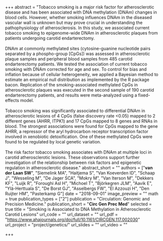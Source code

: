 +++
abstract = "Tobacco smoking is a major risk factor for atherosclerotic disease and has been associated with DNA methylation (DNAm) changes in blood cells. However, whether smoking influences DNAm in the diseased vascular wall is unknown but may prove crucial in understanding the pathophysiology of atherosclerosis. In this study, we associated current tobacco smoking to epigenome-wide DNAm in atherosclerotic plaques from patients undergoing carotid endarterectomy. </br></br>DNAm at commonly methylated sites (cytosine-guanine nucleotide pairs separated by a phospho-group [CpGs]) was assessed in atherosclerotic plaque samples and peripheral blood samples from 485 carotid endarterectomy patients. We tested the association of current tobacco smoking with DNAm corrected for age and sex. To control for bias and inflation because of cellular heterogeneity, we applied a Bayesian method to estimate an empirical null distribution as implemented by the R package bacon. Replication of the smoking-associated methylated CpGs in atherosclerotic plaques was executed in the second sample of 190 carotid endarterectomy patients, and results were meta-analyzed using a fixed-effects model. </br></br>Tobacco smoking was significantly associated to differential DNAm in atherosclerotic lesions of 4 CpGs (false discovery rate <0.05) mapped to 2 different genes (AHRR, ITPK1) and 17 CpGs mapped to 8 genes and RNAs in blood. The strongest associations were found for CpGs mapped to the gene AHRR, a repressor of the aryl hydrocarbon receptor transcription factor involved in xenobiotic detoxification. One of these methylated CpGs were found to be regulated by local genetic variation.</br></br>The risk factor tobacco smoking associates with DNAm at multiple loci in carotid atherosclerotic lesions. These observations support further investigation of the relationship between risk factors and epigenetic regulation in atherosclerotic disease."
abstract_short = ""
authors = ["**van der Laan SW**", "Siemelink MA", "Haitjema S", "Van Koeverden ID", "Schaap J", "Wesseling M", "De Jager SCA", "Mokry M", "Van Iterson M", "Dekkers KF", "Luijk R", "Foroughi Asl H", "Michoel T", "Björkegren JLM", "Aavik E", "Ylä-Herttuala S", "De Borst GJ", "Asselbergs FW", "El Azzouzi H", "Den Ruijter HM", "Pasterkamp G"]
date = "2018-09-01"
image_preview = ""
math = true
publication_types = ["2"]
publication = "Circulation: Genomic and Precision Medicine."
publication_short = "**Circ Gen Prec Med**"
selected = true
title = "Smoking is Associated to DNA Methylation in Atherosclerotic Carotid Lesions"
url_code = ""
url_dataset = ""
url_pdf = "https://www.ahajournals.org/doi/full/10.1161/CIRCGEN.117.002030"
url_project = "project/genetics/"
url_slides = ""
url_video = ""

+++



